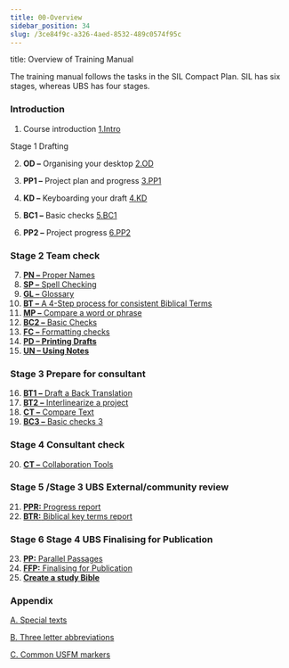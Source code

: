 ```yaml
---
title: 00-Overview
sidebar_position: 34
slug: /3ce84f9c-a326-4aed-8532-489c0574f95c
---
```




title: Overview of Training Manual


The training manual follows the tasks in the SIL Compact Plan. SIL has six stages, whereas UBS has four stages.


### Introduction


1. Course introduction [1.Intro](https://www.notion.so/288f2a75e6894ec798f817f982c15e17) 


Stage 1 Drafting


2. **OD –** Organising your desktop [2.OD](https://www.notion.so/1e0f6e9c8ab84ec48aa6035638940099) 
3. **PP1 –** Project plan and progress [3.PP1](https://www.notion.so/3f55904f731d4f10a2776c4bc1022958) 
4. **KD –** Keyboarding your draft [4.KD](https://www.notion.so/6ba318fd36f04b759ec50d4dacfa3061) 


5. **BC1 –** Basic checks [5.BC1](https://www.notion.so/9a9d6657a78c4dacaaae3a1af028df41) 
6. **PP2 –** Project progress [6.PP2](https://www.notion.so/cdf7375c68bf4a89b14d36f8d3961d08) 


### Stage 2 Team check


7. [**PN –**](Training-Manual/03-Stage-2/7.PN.md)[ Proper Names](Training-Manual/03-Stage-2/7.PN.md)
8. [**SP –**](Training-Manual/03-Stage-2/8.SP.md)[ Spell Checking](Training-Manual/03-Stage-2/8.SP.md)
9. [**GL –**](Training-Manual/03-Stage-2/9.GL.md)[ Glossary](Training-Manual/03-Stage-2/9.GL.md)
10. [**BT –**](Training-Manual/03-Stage-2/10.BT.md)[ A 4-Step process for consistent Biblical Terms](Training-Manual/03-Stage-2/10.BT.md)
11. [**MP –**](Training-Manual/03-Stage-2/11.MP.md)[ Compare a word or phrase](Training-Manual/03-Stage-2/11.MP.md)
12. [**BC2 –**](Training-Manual/03-Stage-2/12.BC2.md)[ Basic Checks](Training-Manual/03-Stage-2/12.BC2.md)
13. [**FC –**](Training-Manual/03-Stage-2/13.FC.md)[ Formatting checks](Training-Manual/03-Stage-2/13.FC.md)
14. [**PD – Printing Drafts**](Training-Manual/03-Stage-2/14.PD.md)
15. [**UN – Using Notes**](Training-Manual/03-Stage-2/15.UN.md)


### Stage 3 Prepare for consultant


16. [**BT1 –**](Training-Manual/04-Stage-3/16.BT1.md)[ Draft a Back Translation](Training-Manual/04-Stage-3/16.BT1.md)
17. [**BT2 –**](Training-Manual/04-Stage-3/17.BT2.md)[ Interlinearize a project](Training-Manual/04-Stage-3/17.BT2.md)
18. [**CT –**](Training-Manual/04-Stage-3/18.CT.md)[ Compare Text](Training-Manual/04-Stage-3/18.CT.md)
19. [**BC3 –**](Training-Manual/04-Stage-3/19.BC3.md)[ Basic checks 3](Training-Manual/04-Stage-3/19.BC3.md)


### Stage 4 Consultant check


20. [**CT –**](Training-Manual/05-Stage-4/20.Collaboration-tools.md)[ Collaboration Tools](Training-Manual/05-Stage-4/20.Collaboration-tools.md)


### Stage 5 /Stage 3 UBS External/community review


21. [**PPR:**](Training-Manual/06-Stage-5/21.PPR.md)[ Progress report](Training-Manual/06-Stage-5/21.PPR.md)
22. [**BTR:**](Training-Manual/06-Stage-5/22.BTR.md)[ Biblical key terms report](Training-Manual/06-Stage-5/22.BTR.md)


### Stage 6 Stage 4 UBS Finalising for Publication


23. [**PP:**](Training-Manual/07-Stage-6/23.PP.md)[ Parallel Passages](Training-Manual/07-Stage-6/23.PP.md)
24. [**FFP:**](Training-Manual/07-Stage-6/24.FFP.md)[ Finalising for Publication](Training-Manual/07-Stage-6/24.FFP.md)
25. [**Create a study Bible**](Training-Manual/07-Stage-6/25.StudyBibles.md)


### Appendix


[A. Special texts](Training-Manual/08-Appendix/A.st.md)


[B. Three letter abbreviations](Training-Manual/08-Appendix/B.3l.md)


[C. Common USFM markers](Training-Manual/08-Appendix/C.USFM.md)

